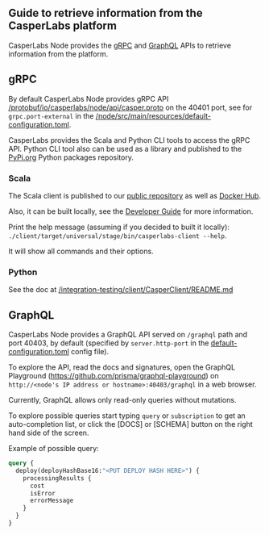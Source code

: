 ## Guide to retrieve information from the CasperLabs platform

CasperLabs Node provides the [gRPC](https://grpc.io) and [GraphQL](https://graphql.org) APIs to retrieve information from the platform.

## gRPC
By default CasperLabs Node provides gRPC API [/protobuf/io/casperlabs/node/api/casper.proto](/protobuf/io/casperlabs/node/api/casper.proto) on the 40401 port, see for `grpc.port-external` in the [/node/src/main/resources/default-configuration.toml](/node/src/main/resources/default-configuration.toml).

CasperLabs provides the Scala and Python CLI tools to access the gRPC API. Python CLI tool also can be used as a library and published to the [PyPi.org](https://pypi.org) Python packages repository.

### Scala
The Scala client is published to our [public repository](http://repo.casperlabs.io/casperlabs/repo/) as well as [Docker Hub](https://hub.docker.com/r/casperlabs/client).

Also, it can be built locally, see the [Developer Guide](/DEVELOPER.md#building-nodes-client) for more information.

Print the help message (assuming if you decided to built it locally): `./client/target/universal/stage/bin/casperlabs-client --help`.

It will show all commands and their options.

### Python
See the doc at [/integration-testing/client/CasperClient/README.md](/integration-testing/client/CasperClient/README.md)

## GraphQL
CasperLabs Node provides a GraphQL API served on `/graphql` path and port 40403, by default (specified by `server.http-port` in the [default-configuration.toml](/node/src/main/resources/default-configuration.toml) config file).

To explore the API, read the docs and signatures, open the GraphQL Playground (https://github.com/prisma/graphql-playground) on `http://<node's IP address or hostname>:40403/graphql` in a web browser.

Currently, GraphQL allows only read-only queries without mutations.

To explore possible queries start typing `query` or `subscription` to get an auto-completion list, or click the [DOCS] or [SCHEMA] button on the right hand side of the screen.

Example of possible query:
```graphql
query {
  deploy(deployHashBase16:"<PUT DEPLOY HASH HERE>") {
    processingResults {
      cost
      isError
      errorMessage
    }
  }
}
``` 
